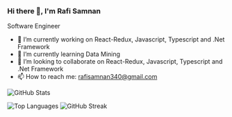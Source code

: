    ### Hi there 👋, I'm Rafi Samnan
  Software Engineer 

- 🔭 I’m currently working on React-Redux, Javascript, Typescript and .Net Framework
- 🌱 I’m currently learning Data Mining
- 👯 I’m looking to collaborate on React-Redux, Javascript, Typescript and .Net Framework
- 📫 How to reach me: rafisamnan340@gmail.com
  
![GitHub Stats](https://github-readme-stats.vercel.app/api?username=rafi340&show_icons=true&count_private=true&theme=default)

![Top Languages](https://github-readme-stats.vercel.app/api/top-langs/?username=rafi340&layout=compact&theme=default)
![GitHub Streak](https://github-readme-streak-stats.herokuapp.com/?user=rafi340&theme=default)



